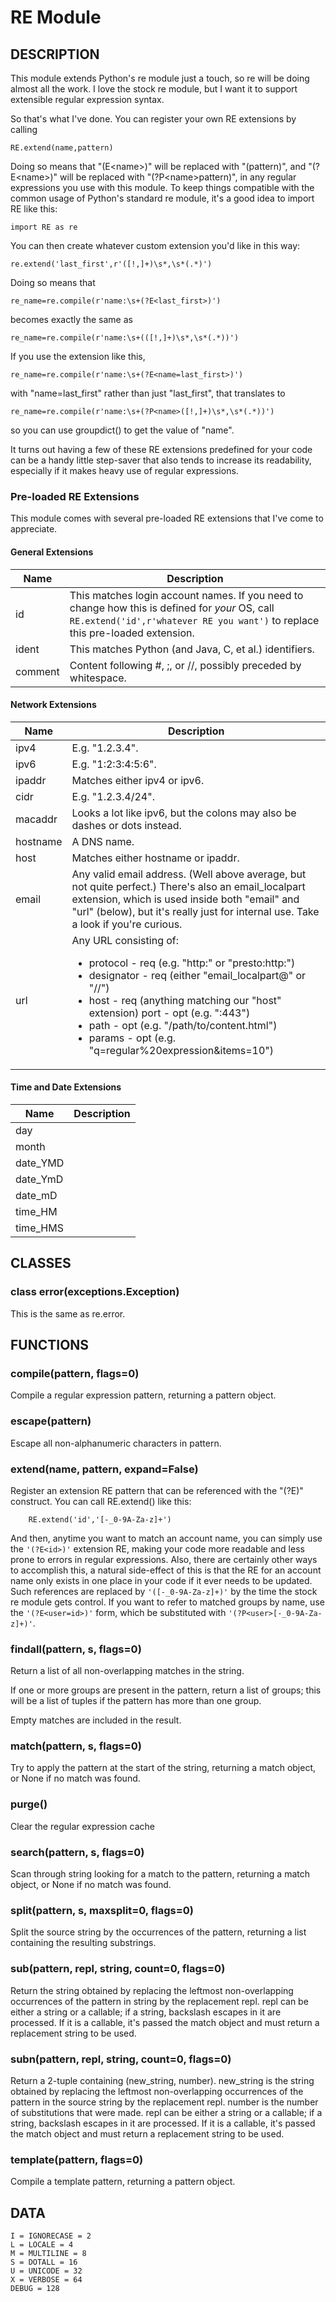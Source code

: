 # RE Module

## DESCRIPTION

This module extends Python's re module just a touch, so re will be doing
almost all the work. I love the stock re module, but I want it to
support extensible regular expression syntax.

So that's what I've done. You can register your own RE extensions by
calling

```
RE.extend(name,pattern)
```

Doing so means that "(E\<name\>)" will be replaced with "(pattern)", and
"(?E\<name\>)" will be replaced with "(?P\<name\>pattern)", in any regular
expressions you use with this module. To keep things compatible with the
common usage of Python's standard re module, it's a good idea to import
RE like this:

```
import RE as re
```

You can then create whatever custom extension you'd like in this way:

```
re.extend('last_first',r'([!,]+)\s*,\s*(.*)')
```

Doing so means that

```
re_name=re.compile(r'name:\s+(?E<last_first>)')
```

becomes exactly the same as

```
re_name=re.compile(r'name:\s+(([!,]+)\s*,\s*(.*))')
```

If you use the extension like this,

```
re_name=re.compile(r'name:\s+(?E<name=last_first>)')
```

with "name=last_first" rather than just "last_first", that translates to

```
re_name=re.compile(r'name:\s+(?P<name>([!,]+)\s*,\s*(.*))')
```

so you can use groupdict() to get the value of "name".

It turns out having a few of these RE extensions predefined for your
code can be a handy little step-saver that also tends to increase its
readability, especially if it makes heavy use of regular expressions.

### Pre-loaded RE Extensions
This module comes with several pre-loaded RE extensions that I've come
to appreciate.

#### General Extensions

| Name | Description |
| --- | --- |
| id | This matches login account names. If you need to change how this is defined for *your* OS, call `RE.extend('id',r'whatever RE you want')` to replace this pre-loaded extension. |
| ident | This matches Python (and Java, C, et al.) identifiers. |
| comment | Content following #, ;, or //, possibly preceded by whitespace. |

#### Network Extensions
| Name | Description |
| --- | --- |
| ipv4     | E.g. "1.2.3.4".
| ipv6     | E.g. "1:2:3:4:5:6".
| ipaddr   | Matches either ipv4 or ipv6.
| cidr     | E.g. "1.2.3.4/24".
| macaddr  | Looks a lot like ipv6, but the colons may also be dashes or dots instead.
| hostname | A DNS name.
| host     | Matches either hostname or ipaddr.
| email    | Any valid email address. (Well above average, but not quite perfect.) There's also an email_localpart extension, which is used inside both "email" and "url" (below), but it's really just for internal use. Take a look if you're curious.
| url      | Any URL consisting of: <ul> <li>protocol - req (e.g. "http:" or "presto:http:")</li> <li>designator - req (either "email_localpart@" or "//")</li> <li>host - req (anything matching our "host" extension) port - opt (e.g. ":443")</li> <li>path - opt (e.g. "/path/to/content.html")</li> <li>params - opt (e.g. "q=regular%20expression&items=10")</li> </ul> |

#### Time and Date Extensions
| Name | Description |
| --- | --- |
| day      |   |
| month    |   |
| date_YMD |   |
| date_YmD |   |
| date_mD  |   |
| time_HM  |   |
| time_HMS |   |

## CLASSES

### class error(exceptions.Exception)

This is the same as re.error.

## FUNCTIONS

### compile(pattern, flags=0)
Compile a regular expression pattern, returning a pattern object.

### escape(pattern)
Escape all non-alphanumeric characters in pattern.

### extend(name, pattern, expand=False)
Register an extension RE pattern that can be referenced with the
"(?E<name>)" construct. You can call RE.extend() like this:

```
    RE.extend('id','[-_0-9A-Za-z]+')
```

And then, anytime you want to match an account name, you can simply use the
`'(?E<id>)'` extension RE, making your code more readable and less prone to
errors in regular expressions. Also, there are certainly other ways to
accomplish this, a natural side-effect of this is that the RE for an account
name only exists in one place in your code if it ever needs to be updated. Such
references are replaced by `'([-_0-9A-Za-z]+)'` by the time the stock re module
gets control. If you want to refer to matched groups by name, use the
`'(?E<user=id>)'` form, which be substituted with `'(?P<user>[-_0-9A-Za-z]+)'`.

### findall(pattern, s, flags=0)
Return a list of all non-overlapping matches in the string.

If one or more groups are present in the pattern, return a list of
groups; this will be a list of tuples if the pattern has more than one
group.

Empty matches are included in the result.

### match(pattern, s, flags=0)
Try to apply the pattern at the start of the string, returning a
match object, or None if no match was found.

### purge()
Clear the regular expression cache

### search(pattern, s, flags=0)
Scan through string looking for a match to the pattern, returning a
match object, or None if no match was found.

### split(pattern, s, maxsplit=0, flags=0)
Split the source string by the occurrences of the pattern,
returning a list containing the resulting substrings.

### sub(pattern, repl, string, count=0, flags=0)
Return the string obtained by replacing the leftmost
non-overlapping occurrences of the pattern in string by the
replacement repl. repl can be either a string or a callable; if a
string, backslash escapes in it are processed. If it is a callable,
it's passed the match object and must return a replacement string to
be used.

### subn(pattern, repl, string, count=0, flags=0)
  Return a 2-tuple containing (new_string, number). new_string is the
  string obtained by replacing the leftmost non-overlapping occurrences
  of the pattern in the source string by the replacement repl. number
  is the number of substitutions that were made. repl can be either a
  string or a callable; if a string, backslash escapes in it are
  processed. If it is a callable, it's passed the match object and must
  return a replacement string to be used.

### template(pattern, flags=0)
Compile a template pattern, returning a pattern object.

## DATA
```
I = IGNORECASE = 2
L = LOCALE = 4
M = MULTILINE = 8
S = DOTALL = 16
U = UNICODE = 32
X = VERBOSE = 64
DEBUG = 128
```
